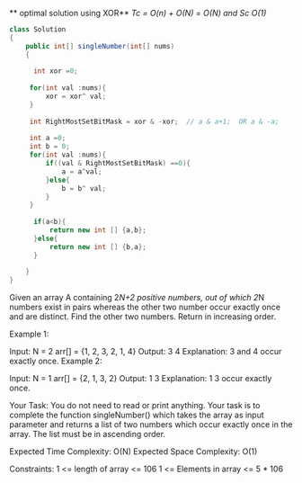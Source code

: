 
** optimal solution using XOR**
*Tc  = O(n) + O(N)  = O(N)  and Sc O(1)*
```java
class Solution
{
    public int[] singleNumber(int[] nums)
    {
      
      int xor =0;
     
     for(int val :nums){
         xor = xor^ val;
     }
     
     int RightMostSetBitMask = xor & -xor;  // a & a+1;  OR a & -a;
     
     int a =0;
     int b = 0;
     for(int val :nums){
         if((val & RightMostSetBitMask) ==0){
             a = a^val;
         }else{
             b = b^ val;
         }
     }
      
      if(a<b){
          return new int [] {a,b};
      }else{
          return new int [] {b,a};
      }
      
    }
}

```




Given an array A containing 2*N+2 positive numbers, out of which 2*N numbers exist in pairs whereas the other two number occur exactly once and are distinct. Find the other two numbers. Return in increasing order.


Example 1:

Input: 
N = 2
arr[] = {1, 2, 3, 2, 1, 4}
Output:
3 4 
Explanation:
3 and 4 occur exactly once.
Example 2:

Input:
N = 1
arr[] = {2, 1, 3, 2}
Output:
1 3
Explanation:
1 3 occur exactly once.

Your Task:
You do not need to read or print anything. Your task is to complete the function singleNumber() which takes the array as input parameter and returns a list of two numbers which occur exactly once in the array. The list must be in ascending order.


Expected Time Complexity: O(N)
Expected Space Complexity: O(1)


Constraints:
1 <= length of array <= 106 
1 <= Elements in array <= 5 * 106